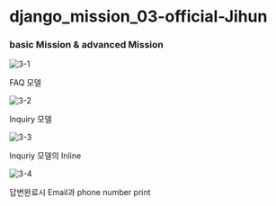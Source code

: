 # django_mission_03-official-Jihun

### basic Mission & advanced Mission
![3-1](https://user-images.githubusercontent.com/79683614/167643033-83928757-2682-4579-ac7b-86ac6a06dbfc.jpg)

FAQ 모델

![3-2](https://user-images.githubusercontent.com/79683614/167643098-695d399d-d0c2-4db5-85d3-f1bd1ee54432.jpg)

Inquiry 모델

![3-3](https://user-images.githubusercontent.com/79683614/167643107-30ad9466-6193-4fe8-a4d4-0c5b05551b22.jpg)

Inquriy 모델의 Inline

![3-4](https://user-images.githubusercontent.com/79683614/167643118-7c462cbc-d497-45c9-8c77-63dfb66e4324.jpg)

답변완료시 Email과 phone number print
